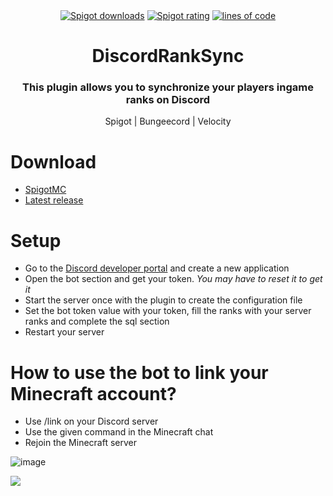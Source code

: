 <div align="center">
  <a href="https://www.spigotmc.org/resources/111546/"><img src="https://img.shields.io/spiget/downloads/111546?label=Spigot%20downloads" alt="Spigot downloads"></a>
<a href="https://www.spigotmc.org/resources/111546/reviews"><img src="https://img.shields.io/spiget/rating/111546?label=Spigot%20rating" alt="Spigot rating"></a>
  <a href="https://jitpack.io/#BebeDlaStreat/DiscordRankSync"><img src="https://sloc.xyz/github/BebeDlaStreat/DiscordRankSync" alt="lines of code"></a>  
</div>

<h1 align="center">DiscordRankSync</h1>
<h3 align="center">This plugin allows you to synchronize your players ingame ranks on Discord</h3>
<p align="center">Spigot | Bungeecord | Velocity</p>

# Download
- [SpigotMC](https://www.spigotmc.org/resources/discordranksync.111546/)
- [Latest release](https://github.com/BebeDlaStreat/DiscordRankSync/releases)

# Setup
- Go to the <a href="https://discord.com/developers/applications">Discord developer portal</a> and create a new application
- Open the bot section and get your token. <i>You may have to reset it to get it</i>
- Start the server once with the plugin to create the configuration file
- Set the bot token value with your token, fill the ranks with your server ranks and complete the sql section
- Restart your server

# How to use the bot to link your Minecraft account?
- Use /link on your Discord server
- Use the given command in the Minecraft chat
- Rejoin the Minecraft server

![image](https://github.com/BebeDlaStreat/DiscordRankSync/assets/114857048/2804e405-5589-49ec-8283-f7222e422453)
  

<img align="center" src="https://bstats.org/signatures/bukkit/DiscordRankSync.svg">
